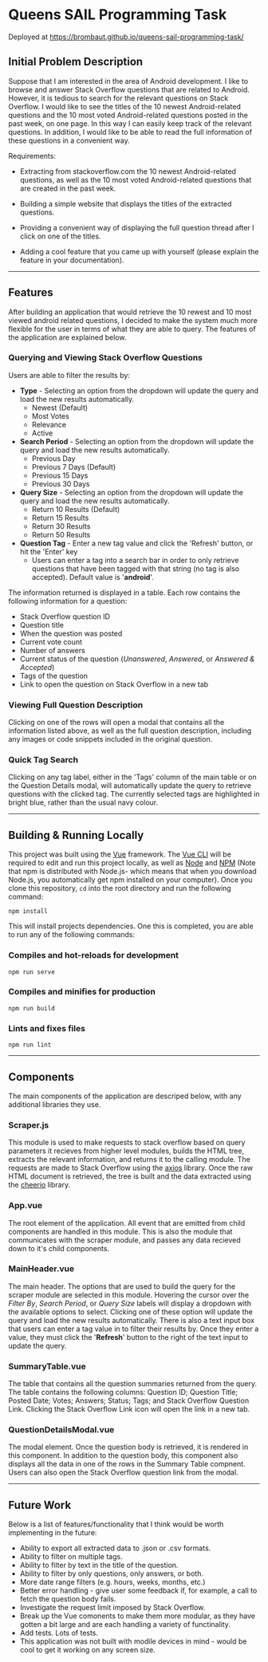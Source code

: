 # Queens SAIL Programming Task
Deployed at https://brombaut.github.io/queens-sail-programming-task/

## Initial Problem Description
Suppose that I am interested in the area of Android development. I like to browse and answer Stack Overflow questions that are related to Android. However, it is tedious to search for the relevant questions on Stack Overflow. I would like to see the titles of the 10 newest Android-related questions and the 10 most voted Android-related questions posted in the past week, on one page. In this way I can easily keep track of the relevant questions. In addition, I would like to be able to read the full information of these questions in a convenient way.  

Requirements:
- Extracting from stackoverflow.com the 10 newest Android-related questions, as well as the 10 most voted Android-related questions that are created in the past week.

- Building a simple website that displays the titles of the extracted questions.

- Providing a convenient way of displaying the full question thread after I click on one of the titles.

- Adding a cool feature that you came up with yourself (please explain the feature in your documentation).

---

## Features
After building an application that would retrieve the 10 rewest and 10 most viewed android related questions, I decided to make the system much more flexible for the user in terms of what they are able to query. The features of the application are explained below.

### Querying and Viewing Stack Overflow Questions
Users are able to filter the results by:
- **Type** - Selecting an option from the dropdown will update the query and load the new results automatically.
    - Newest (Default)
    - Most Votes
    - Relevance
    - Active
- **Search Period** - Selecting an option from the dropdown will update the query and load the new results automatically.
    - Previous Day
    - Previous 7 Days (Default)
    - Previous 15 Days
    - Previous 30 Days
- **Query Size** - Selecting an option from the dropdown will update the query and load the new results automatically.
    - Return 10 Results (Default)
    - Return 15 Results
    - Return 30 Results
    - Return 50 Results
- **Question Tag** - Enter a new tag value and click the 'Refresh' button, or hit the 'Enter' key
    - Users can enter a tag into a search bar in order to only retrieve questions that have been tagged with that string (no tag is also accepted). Default value is '**android**'.

The information returned is displayed in a table. Each row contains the following information for a question:
- Stack Overflow question ID
- Question title
- When the question was posted
- Current vote count
- Number of answers
- Current status of the question (*Unanswered*, *Answered*, or *Answered & Accepted*)
- Tags of the question
- Link to open the question on Stack Overflow in a new tab

### Viewing Full Question Description
Clicking on one of the rows will open a modal that contains all the information listed above, as well as the full question description, including any images or code snippets included in the original question.

### Quick Tag Search
Clicking on any tag label, either in the 'Tags' column of the main table or on the Question Details modal, will automatically update the query to retrieve questions with the clicked tag. The currently selected tags are highlighted in bright blue, rather than the usual navy colour.

---

## Building & Running Locally
This project was built using the [Vue](https://vuejs.org/) framework. The [Vue CLI](https://cli.vuejs.org/) will be required to edit and run this project locally, as well as [Node](https://nodejs.org/en/) and [NPM](https://www.npmjs.com/get-npm) (Note that npm is distributed with Node.js- which means that when you download Node.js, you automatically get npm installed on your computer). Once you clone this repository, `cd` into the root directory and run the following command:
```
npm install
```
This will install projects dependencies. One this is completed, you are able to run any of the following commands:

### Compiles and hot-reloads for development
```
npm run serve
```

### Compiles and minifies for production
```
npm run build
```

### Lints and fixes files
```
npm run lint
```
---

## Components
The main components of the application are descriped below, with any additional libraries they use.

### Scraper.js
This module is used to make requests to stack overflow based on query parameters it recieves from higher level modules, builds the HTML tree, extracts the relevant information, and returns it to the calling module. The requests are made to Stack Overflow using the [axios](https://github.com/axios/axios) library. Once the raw HTML document is retrieved, the tree is built and the data extracted using the [cheerio](https://cheerio.js.org/) library.

### App.vue
The root element of the application. All event that are emitted from child components are handled in this module. This is also the module that communicates with the scraper module, and passes any data recieved down to it's child components.

### MainHeader.vue
The main header. The options that are used to build the query for the scraper module are selected in this module. Hovering the cursor over the *Filter By*, *Search Period*, or *Query Size* labels will display a dropdown with the available options to select. Clicking one of these option will update the query and load the new results automatically. There is also a text input box that users can enter a tag value in to filter their results by. Once they enter a value, they must click the '**Refresh**' button to the right of the text input to update the query.

### SummaryTable.vue
The table that contains all the question summaries returned from the query. The table contains the following columns: Question ID; Question Title; Posted Date; Votes; Answers; Status; Tags; and Stack Overflow Question Link. Clicking the Stack Overflow Link icon will open the link in a new tab.

### QuestionDetailsModal.vue
The modal element. Once the question body is retrieved, it is rendered in this component. In addition to the question body, this component also displays all the data in one of the rows in the Summary Table compnent. Users can also open the Stack Overflow question link from the modal.

---

## Future Work
Below is a list of features/functionality that I think would be worth implementing in the future:
- Ability to export all extracted data to .json or .csv formats.
- Ability to filter on multiple tags.
- Ability to filter by text in the title of the question.
- Ability to filter by only questions, only answers, or both.
- More date range filters (e.g. hours, weeks, months, etc.)
- Better error handling - give user some feedback if, for example, a call to fetch the question body fails.
- Investigate the request limit imposed by Stack Overflow.
- Break up the Vue comonents to make them more modular, as they have gotten a bit large and are each handling a variety of functinality.
- Add tests. Lots of tests.
- This application was not built with modile devices in mind - would be cool to get it working on any screen size.
